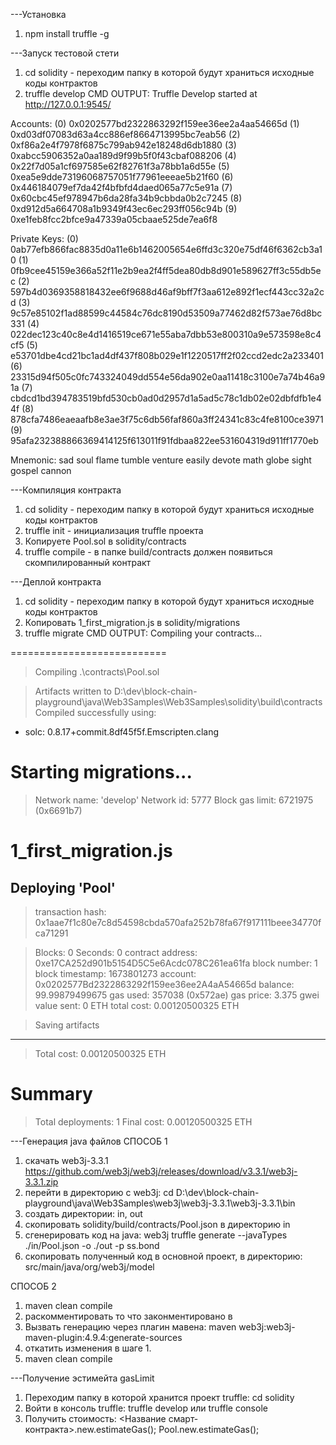 ---Установка
1. npm install truffle -g

---Запуск тестовой стети
1. cd solidity - переходим папку в которой будут храниться исходные коды контрактов
2. truffle develop
CMD OUTPUT:
Truffle Develop started at http://127.0.0.1:9545/

Accounts:
(0) 0x0202577bd2322863292f159ee36ee2a4aa54665d
(1) 0xd03df07083d63a4cc886ef8664713995bc7eab56
(2) 0xf86a2e4f7978f6875c799ab942e18248d6db1880
(3) 0xabcc5906352a0aa189d9f99b5f0f43cbaf088206
(4) 0x22f7d05a1cf697585e62f82761f3a78bb1a6d55e
(5) 0xea5e9dde73196068757051f77961eeeae5b21f60
(6) 0x446184079ef7da42f4bfbfd4daed065a77c5e91a
(7) 0x60cbc45ef978947b6da28fa34b9cbbda0b2c7245
(8) 0xd912d5a664708a1b9349f43ec6ec293ff056c94b
(9) 0xe1feb8fcc2bfce9a47339a05cbaae525de7ea6f8

Private Keys:
(0) 0ab77efb866fac8835d0a11e6b1462005654e6ffd3c320e75df46f6362cb3a10
(1) 0fb9cee45159e366a52f11e2b9ea2f4ff5dea80db8d901e589627ff3c55db5ec
(2) 597b4d0369358818432ee6f9688d46af9bff7f3aa612e892f1ecf443cc32a2cd
(3) 9c57e85102f1ad88599c44584c76dc8190d53509a77462d82f573ae76d8bc331
(4) 022dec123c40c8e4d1416519ce671e55aba7dbb53e800310a9e573598e8c4cf5
(5) e53701dbe4cd21bc1ad4df437f808b029e1f1220517ff2f02ccd2edc2a233401
(6) 23315d94f505c0fc743324049dd554e56da902e0aa11418c3100e7a74b46a91a
(7) cbdcd1bd394783519bfd530cb0ad0d2957d1a5ad5c78c1db02e02dbfdfb1e44f
(8) 878cfa7486eaeaafb8e3ae3f75c6db56faf860a3ff24341c83c4fe8100ce3971
(9) 95afa232388866369414125f613011f91fdbaa822ee531604319d911ff1770eb

Mnemonic: sad soul flame tumble venture easily devote math globe sight gospel cannon

---Компиляция контракта
1. cd solidity - переходим папку в которой будут храниться исходные коды контрактов
2. truffle init - инициализация truffle проекта
3. Копируете Pool.sol в solidity/contracts
4. truffle compile - в папке build/contracts должен появиться скомпилированный контракт

---Деплой контракта
1. cd solidity - переходим папку в которой будут храниться исходные коды контрактов
2. Копировать 1_first_migration.js в solidity/migrations
3. truffle migrate
CMD OUTPUT:
Compiling your contracts...

===========================

> Compiling .\contracts\Pool.sol

> Artifacts written to D:\dev\block-chain-playground\java\Web3Samples\Web3Samples\solidity\build\contracts
> Compiled successfully using:
   - solc: 0.8.17+commit.8df45f5f.Emscripten.clang




Starting migrations...
======================
> Network name:    'develop'
> Network id:      5777
> Block gas limit: 6721975 (0x6691b7)


1_first_migration.js
====================


   Deploying 'Pool'
   ----------------

   > transaction hash:    0x1aae7f1c80e7c8d54598cbda570afa252b78fa67f917111beee34770fca71291

   > Blocks: 0            Seconds: 0
   > contract address:    0xe17CA252d901b5154D5C5e6Acdc078C261ea61fa
   > block number:        1
   > block timestamp:     1673801273
   > account:             0x0202577Bd2322863292f159ee36ee2A4aA54665d
   > balance:             99.99879499675
   > gas used:            357038 (0x572ae)
   > gas price:           3.375 gwei
   > value sent:          0 ETH
   > total cost:          0.00120500325 ETH


   > Saving artifacts
   -------------------------------------
   > Total cost:       0.00120500325 ETH

Summary
=======
> Total deployments:   1
> Final cost:          0.00120500325 ETH

---Генерация java файлов
СПОСОБ 1
1. скачать web3j-3.3.1 https://github.com/web3j/web3j/releases/download/v3.3.1/web3j-3.3.1.zip
2. перейти в директорию с web3j: cd D:\dev\block-chain-playground\java\Web3Samples\web3j\web3j-3.3.1\web3j-3.3.1\bin
3. создать директории: in, out
4. скопировать solidity/build/contracts/Pool.json в директорию in
5. сгенерировать код на java: web3j truffle generate --javaTypes ./in/Pool.json -o ./out -p ss.bond
6. скопировать полученный код в основной проект, в директорию: src/main/java/org/web3j/model

СПОСОБ 2
1. maven clean compile
2. раскомментировать то что законментировано в <!-- [1] кодогенерация для смарт контракта -->
3. Вызвать генерацию через плагин мавена: maven web3j:web3j-maven-plugin:4.9.4:generate-sources
4. откатить изменения в шаге 1.
5. maven clean compile

---Получение эстимейта gasLimit
1. Переходим папку в которой хранится проект truffle: cd solidity
2. Войти в консоль truffle: truffle develop или truffle console
3. Получить стоимость: <Название смарт-контракта>.new.estimateGas(); Pool.new.estimateGas();